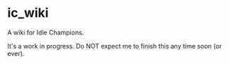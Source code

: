 # ic_wiki
A wiki for Idle Champions.

It's a work in progress. Do NOT expect me to finish this any time soon (or ever).